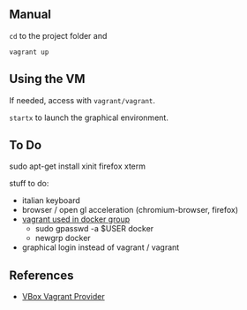 ## Manual

`cd` to the project folder and

    vagrant up
    
## Using the VM

If needed, access with `vagrant/vagrant`.

`startx` to launch the graphical environment.

## To Do

sudo apt-get install xinit firefox xterm

stuff to do:
* italian keyboard
* browser / open gl acceleration (chromium-browser, firefox)
* [vagrant used in docker group](https://askubuntu.com/questions/477551/how-can-i-use-docker-without-sudo)
  * sudo gpasswd -a $USER docker
  * newgrp docker 
* graphical login instead of vagrant / vagrant

## References

* [VBox Vagrant Provider](https://www.vagrantup.com/docs/virtualbox/configuration.html)
